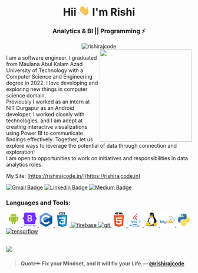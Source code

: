 <h1 align= "center">Hii <img src="https://raw.githubusercontent.com/ABSphreak/ABSphreak/master/gifs/Hi.gif" width="30px"> I'm Rishi</h1>
<h3 align="center">Analytics & BI || Programming ⚡</h3>

<p align="center"> <img src="https://komarev.com/ghpvc/?username=rishirajcode&label=Profile%20views&color=0e75b6&style=flat" alt="rishirajcode" /> <br> 
<!-- <a href="https://twitter.com/rishirajcode" target="blank"><img src="https://img.shields.io/twitter/follow/rishirajcode?logo=twitter&style=for-the-badge" alt="rishirajcode" /></a> </p>   -->
<img align="right" src="https://media.giphy.com/media/WUlplcMpOCEmTGBtBW/giphy.gif" height="250" width="250">


<!-- <h3 align="left">About Me</h3>
<h4 align="left"><a href="https://rishiraj.netlify.app/"><b> My-Linktree</b></a> </h4> <br> -->
<p>
I am a software engineer. I graduated from Maulana Abul Kalam Azad University of Technology with a Computer Science and Engineering degree in 2022. I love developing and exploring new things in computer science domain.
 <br>
Previously I worked as an intern at NIT Durgapur as an Android developer, I worked closely with technologies, and I am adept at creating interactive visualizations using Power BI to communicate findings effectively. Together, let us explore ways to leverage the potential of data through connection and exploration! <br>
I am open to opportunities to work on initiatives and responsibilities in data analytics roles.

My Site: [https://rishirajcode.in/](https://rishirajcode.in) <br>



</p>






	

<!-- - Let's Connect <a href="https://www.linkedin.com/in/rishirajcode/">**LinkedIn**</a><br><br> -->
[![Gmail Badge](https://img.shields.io/badge/-Gmail-c14438?style=flat-square&logo=Gmail&logoColor=white&link=mailto:contactrishi.code@gmail.com)](mailto:contactrishi.code@gmail.com)
[![Linkedin Badge](https://img.shields.io/badge/-Linkedin-4169E1?style=flat-square&logo=Linkedin&logoColor=white&&link=https://www.linkedin.com/in/rishirajcode/)](https://www.linkedin.com/in/rishirajcode/)
[![Medium Badge](https://img.shields.io/badge/-Medium-12100E?style=for-the-badge&logo=medium&logoColor=white&&link=https://rishirajcode.medium.com/)](https://rishirajcode.medium.com/) 
<!--

<h3 align="left">Connect with me:</h3>
<p align="left">
<a href="https://twitter.com/rishi_code" target="blank"><img align="center" src="https://raw.githubusercontent.com/rahuldkjain/github-profile-readme-generator/neutral-icons/src/images/icons/Social/twitter.svg" alt="rishi_code" height="30" width="40" /></a>
<a href="https://linkedin.com/in/rishi-code" target="blank"><img align="center" src="https://raw.githubusercontent.com/rahuldkjain/github-profile-readme-generator/neutral-icons/src/images/icons/Social/linked-in-alt.svg" alt="rishi-code" height="30" width="40" /></a>
<a href="https://instagram.com/@rishiraj.20" target="blank"><img align="center" src="https://raw.githubusercontent.com/rahuldkjain/github-profile-readme-generator/neutral-icons/src/images/icons/Social/instagram.svg" alt="@rishiraj.20" height="30" width="40" /></a>
<a href="https://medium.com/@rishi-code" target="blank"><img align="center" src="https://raw.githubusercontent.com/rahuldkjain/github-profile-readme-generator/neutral-icons/src/images/icons/Social/medium.svg" alt="@rishi-code" height="30" width="40" /></a>
<a href="https://www.hackerrank.com/rishi_code" target="blank"><img align="center" src="https://raw.githubusercontent.com/rahuldkjain/github-profile-readme-generator/neutral-icons/src/images/icons/Social/hackerrank.svg" alt="rishi_code" height="30" width="40" /></a>
<a href="https://www.leetcode.com/rishi-code" target="blank"><img align="center" src="https://raw.githubusercontent.com/rahuldkjain/github-profile-readme-generator/neutral-icons/src/images/icons/Social/leet-code.svg" alt="rishi-code" height="30" width="40" /></a>
</p>
-->

<h3 align="left">Languages and Tools:</h3>
<p align="left"> <a href="https://developer.android.com" target="_blank"> <img src="https://raw.githubusercontent.com/devicons/devicon/master/icons/android/android-original-wordmark.svg" alt="android" width="40" height="40"/> </a> <a href="https://getbootstrap.com" target="_blank"> <img src="https://raw.githubusercontent.com/devicons/devicon/master/icons/bootstrap/bootstrap-plain-wordmark.svg" alt="bootstrap" width="40" height="40"/> </a> <a href="https://www.cprogramming.com/" target="_blank"> <img src="https://raw.githubusercontent.com/devicons/devicon/master/icons/c/c-original.svg" alt="c" width="40" height="40"/> </a> <a href="https://www.w3schools.com/css/" target="_blank"> <img src="https://raw.githubusercontent.com/devicons/devicon/master/icons/css3/css3-original-wordmark.svg" alt="css3" width="40" height="40"/> </a> <a href="https://firebase.google.com/" target="_blank"> <img src="https://www.vectorlogo.zone/logos/firebase/firebase-icon.svg" alt="firebase"width="40" height="40"/> </a> <a href="https://git-scm.com/" target="_blank"> <img src="https://www.vectorlogo.zone/logos/git-scm/git-scm-icon.svg" alt="git" width="40" height="40"/> </a> <a href="https://www.w3.org/html/" target="_blank"> <img src="https://raw.githubusercontent.com/devicons/devicon/master/icons/html5/html5-original-wordmark.svg" alt="html5" width="40" height="40"/> </a> <a href="https://www.java.com" target="_blank"> <img src="https://raw.githubusercontent.com/devicons/devicon/master/icons/java/java-original.svg" alt="java" width="40" height="40"/> </a> <a href="https://www.linux.org/" target="_blank"> <img src="https://raw.githubusercontent.com/devicons/devicon/master/icons/linux/linux-original.svg" alt="linux" width="40" height="40"/> </a> <a href="https://www.mysql.com/" target="_blank"> <img src="https://raw.githubusercontent.com/devicons/devicon/master/icons/mysql/mysql-original-wordmark.svg" alt="mysql" width="40" height="40"/> </a> <a href="https://www.python.org" target="_blank"> <img src="https://raw.githubusercontent.com/devicons/devicon/master/icons/python/python-original.svg" alt="python" width="40" height="40"/> </a> <a href="https://www.tensorflow.org" target="_blank"> <img src="https://www.vectorlogo.zone/logos/tensorflow/tensorflow-icon.svg" alt="tensorflow" width="40" height="40"/> </a> 

</p>

<!--
<div align="left">
<h3 align="left">Trophies & Stats: </h3>
<img src ="https://github-profile-trophy.vercel.app/?username=rishirajcode&theme=flat">
</div>
-->
<!-- <h3 align="center">s and Graph📈  </h3> -->

<p align = "left">


<!--	
<img src ="https://github-readme-stats.vercel.app/api?username=rishirajcode&show_icons=true&count_private=true&theme=default&hide_border=true&hide=issues,contribs" >

-->
<br>	
<img src= "http://github-readme-streak-stats.herokuapp.com/?user=rishirajcode">
 
<br>



</p>

<h4 align = "left">
	 <blockquote class="twitter-tweet"><p lang="en" dir="ltr">Quote✏ Fix your Mindset, and it will fix your Life.&mdash; <a href="https://rishirajcode.in/">@rishirajcode</a>
</blockquote> 
<!--  <img align="center" src = "https://media.giphy.com/media/Yx5ns1mSPBle0/giphy.gif" height="100" width="100" > -->


</h4>









